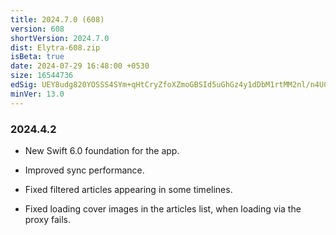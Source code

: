 ```yaml
---
title: 2024.7.0 (608)
version: 608
shortVersion: 2024.7.0
dist: Elytra-608.zip
isBeta: true
date: 2024-07-29 16:48:00 +0530
size: 16544736
edSig: UEY8udg820YOSSS4SYm+qHtCryZfoXZmoGBSId5uGhGz4y1dDbM1rtMM2nl/n4UCW/jHpkQSifGqNGDHa0gdCA==
minVer: 13.0
---
```


### 2024.4.2

- New Swift 6.0 foundation for the app.

- Improved sync performance. 

- Fixed filtered articles appearing in some timelines. 

- Fixed loading cover images in the articles list, when loading via the proxy fails.
